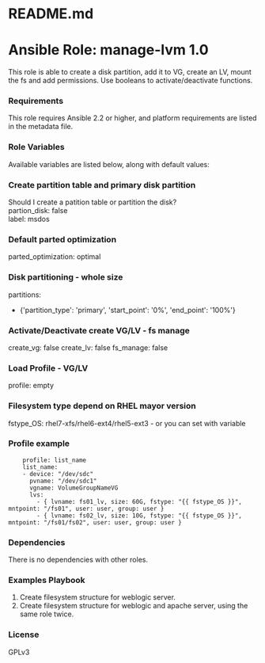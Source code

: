 # README.md
# Ansible Role: manage-lvm 1.0

This role is able to create a disk partition, add it to VG, create an LV, mount the fs and add permissions. Use booleans to activate/deactivate functions.

### Requirements

This role requires Ansible 2.2 or higher, and platform requirements are listed in the metadata file.

### Role Variables

Available variables are listed below, along with default values:

### Create partition table and primary disk partition
Should I create a patition table or partition the disk?<br />
partion_disk: false<br />
label: msdos

### Default parted optimization
parted_optimization: optimal

### Disk partitioning - whole size
partitions:
  - {'partition_type': 'primary', 'start_point': '0%', 'end_point': '100%'}

### Activate/Deactivate create VG/LV - fs manage
create_vg: false
create_lv: false
fs_manage: false

### Load Profile - VG/LV
profile: empty

### Filesystem type depend on RHEL mayor version 
fstype_OS: rhel7-xfs/rhel6-ext4/rhel5-ext3  - or you can set with variable

### Profile example
        profile: list_name	
        list_name:
        - device: "/dev/sdc"
          pvname: "/dev/sdc1"
          vgname: VolumeGroupNameVG
          lvs:
            - { lvname: fs01_lv, size: 60G, fstype: "{{ fstype_OS }}", mntpoint: "/fs01", user: user, group: user }
            - { lvname: fs02_lv, size: 10G, fstype: "{{ fstype_OS }}", mntpoint: "/fs01/fs02", user: user, group: user }

### Dependencies
There is no dependencies with other roles.

### Examples Playbook
1. Create filesystem structure for weblogic server. 
2. Create filesystem structure for weblogic and apache server, using the same role twice.
 
### License
GPLv3
